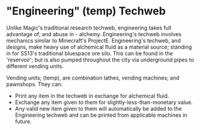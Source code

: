 # "Engineering" (temp) Techweb

Unlike Magic's traditional research techweb, engineering takes full advantage of; and abuse in - alchemy. Engineering's techweb involves mechanics similar to
Minecraft's ProjectE. Engineering's techweb, and designs, make heavy use of alchemical fluid as a material source; standing in for SS13's traditional bluespace
ore silo. This can be found in the 'reservoir'; but is also pumped throughout the city via underground pipes to different vending units.

Vending units; (temp), are combination lathes, vending machines; and pawnshops. They can:

- Print any item in the techweb in exchange for alchemical fluid.
- Exchange any item given to them for slightly-less-than-monetary value.
- Any valid new item given to them will automatically be added to the Engineering techweb and can be printed from applicable machines in future.